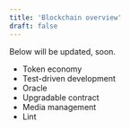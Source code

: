 ```yaml
---
title: 'Blockchain overview'
draft: false
---
```


Below will be updated, soon.

- Token economy
- Test-driven development
- Oracle
- Upgradable contract
- Media management
- Lint
